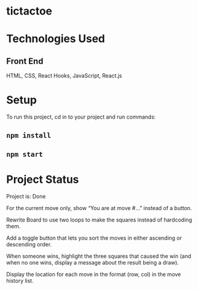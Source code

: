 # tictactoe

# Technologies Used

## Front End

HTML, CSS, React Hooks, JavaScript, React.js

# Setup
To run this project, cd in to your project and run commands:

## `npm install`
## `npm start`

# Project Status
Project is: Done

For the current move only, show “You are at move #…” instead of a button.

Rewrite Board to use two loops to make the squares instead of hardcoding them.

Add a toggle button that lets you sort the moves in either ascending or descending order.

When someone wins, highlight the three squares that caused the win (and when no one wins, display a message about the result being a draw).

Display the location for each move in the format (row, col) in the move history list.
